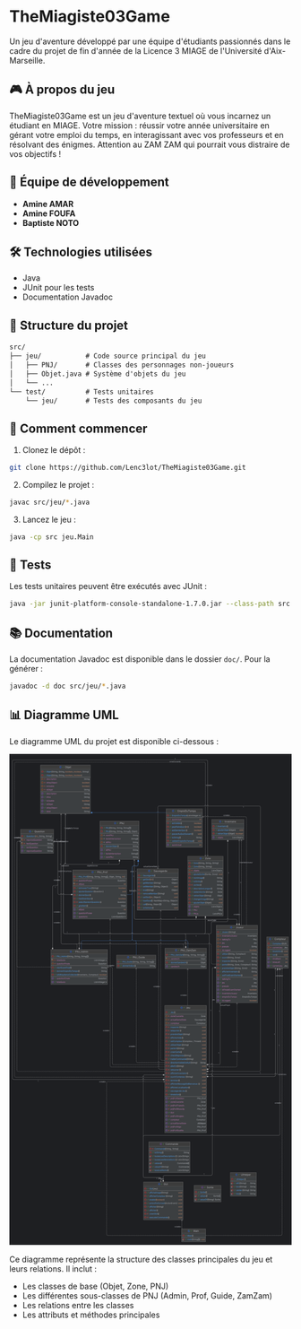 # TheMiagiste03Game

Un jeu d'aventure développé par une équipe d'étudiants passionnés dans le cadre du projet de fin d'année de la Licence 3 MIAGE de l'Université d'Aix-Marseille.

## 🎮 À propos du jeu

TheMiagiste03Game est un jeu d'aventure textuel où vous incarnez un étudiant en MIAGE. Votre mission : réussir votre année universitaire en gérant votre emploi du temps, en interagissant avec vos professeurs et en résolvant des énigmes. Attention au ZAM ZAM qui pourrait vous distraire de vos objectifs !

## 👥 Équipe de développement

- **Amine AMAR**
- **Amine FOUFA**
- **Baptiste NOTO**

## 🛠️ Technologies utilisées

- Java
- JUnit pour les tests
- Documentation Javadoc

## 📁 Structure du projet

```
src/
├── jeu/           # Code source principal du jeu
│   ├── PNJ/       # Classes des personnages non-joueurs
│   ├── Objet.java # Système d'objets du jeu
│   └── ...
└── test/          # Tests unitaires
    └── jeu/       # Tests des composants du jeu
```

## 🚀 Comment commencer

1. Clonez le dépôt :
```bash
git clone https://github.com/Lenc3lot/TheMiagiste03Game.git
```

2. Compilez le projet :
```bash
javac src/jeu/*.java
```

3. Lancez le jeu :
```bash
java -cp src jeu.Main
```

## 🧪 Tests

Les tests unitaires peuvent être exécutés avec JUnit :
```bash
java -jar junit-platform-console-standalone-1.7.0.jar --class-path src --scan-class-path
```

## 📚 Documentation

La documentation Javadoc est disponible dans le dossier `doc/`. Pour la générer :
```bash
javadoc -d doc src/jeu/*.java
```

## 📊 Diagramme UML

Le diagramme UML du projet est disponible ci-dessous :

![Diagramme UML du projet](uml.png)

Ce diagramme représente la structure des classes principales du jeu et leurs relations. Il inclut :
- Les classes de base (Objet, Zone, PNJ)
- Les différentes sous-classes de PNJ (Admin, Prof, Guide, ZamZam)
- Les relations entre les classes
- Les attributs et méthodes principales